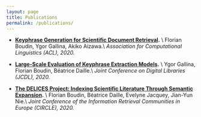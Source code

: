```yaml
---
layout: page
title: Publications
permalink: /publications/
---
```



- **[Keyphrase Generation for Scientific Document Retrieval](https://www.aclweb.org/anthology/2020.acl-main.105.pdf).**
   \\
   Florian Boudin, Ygor Gallina, Akiko Aizawa.\\
   *Association for Computational Linguistics (ACL), 2020.*

 - **[Large-Scale Evaluation of Keyphrase Extraction Models](https://arxiv.org/pdf/2003.04628.pdf).**
   \\
   Ygor Gallina, Florian Boudin, Béatrice Daille.\\
   *Joint Conference on Digital Libraries (JCDL), 2020.*

 - **[The DELICES Project: Indexing Scientific Literature Through Semantic Expansion](https://www.irit.fr/CIRCLE/wp-content/uploads/2020/06/CIRCLE20_27.pdf).**
   \\
   Florian Boudin, Béatrice Daille, Evelyne Jacquey, Jian-Yun Nie.\\
   *Joint Conference of the Information Retrieval Communities in Europe (CIRCLE), 2020.*